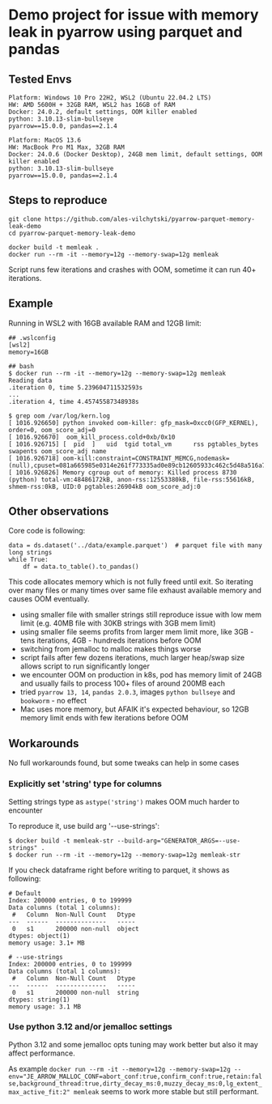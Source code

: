 # Demo project for issue with memory leak in pyarrow using parquet and pandas


## Tested Envs

```
Platform: Windows 10 Pro 22H2, WSL2 (Ubuntu 22.04.2 LTS)
HW: AMD 5600H + 32GB RAM, WSL2 has 16GB of RAM
Docker: 24.0.2, default settings, OOM killer enabled
python: 3.10.13-slim-bullseye
pyarrow==15.0.0, pandas==2.1.4
```

```
Platform: MacOS 13.6
HW: MacBook Pro M1 Max, 32GB RAM
Docker: 24.0.6 (Docker Desktop), 24GB mem limit, default settings, OOM killer enabled
python: 3.10.13-slim-bullseye
pyarrow==15.0.0, pandas==2.1.4
```


## Steps to reproduce

```
git clone https://github.com/ales-vilchytski/pyarrow-parquet-memory-leak-demo
cd pyarrow-parquet-memory-leak-demo

docker build -t memleak .
docker run --rm -it --memory=12g --memory-swap=12g memleak
```

Script runs few iterations and crashes with OOM, sometime it can run 40+ iterations.


## Example

Running in WSL2 with 16GB available RAM and 12GB limit:
```
## .wslconfig
[wsl2]
memory=16GB

## bash
$ docker run --rm -it --memory=12g --memory-swap=12g memleak
Reading data
.iteration 0, time 5.239604711532593s
...
.iteration 4, time 4.45745587348938s

$ grep oom /var/log/kern.log
[ 1016.926650] python invoked oom-killer: gfp_mask=0xcc0(GFP_KERNEL), order=0, oom_score_adj=0
[ 1016.926670]  oom_kill_process.cold+0xb/0x10
[ 1016.926715] [  pid  ]   uid  tgid total_vm      rss pgtables_bytes swapents oom_score_adj name
[ 1016.926718] oom-kill:constraint=CONSTRAINT_MEMCG,nodemask=(null),cpuset=081a665985e0314e261f773335ad0e89cb12605933c462c5d48a516a7340e560,mems_allowed=0,oom_memcg=/docker/081a665985e0314e261f773335ad0e89cb12605933c462c5d48a516a7340e560,task_memcg=/docker/081a665985e0314e261f773335ad0e89cb12605933c462c5d48a516a7340e560,task=python,pid=8730,uid=0
[ 1016.926826] Memory cgroup out of memory: Killed process 8730 (python) total-vm:48486172kB, anon-rss:12553380kB, file-rss:55616kB, shmem-rss:0kB, UID:0 pgtables:26904kB oom_score_adj:0
```


## Other observations

Core code is following:
```
data = ds.dataset('../data/example.parquet')  # parquet file with many long strings
while True:
    df = data.to_table().to_pandas()
```
This code allocates memory which is not fully freed until exit. 
So iterating over many files or many times over same file exhaust available memory and causes OOM eventually.

- using smaller file with smaller strings still reproduce issue with low mem limit (e.g. 40MB file with 30KB strings with 3GB mem limit)
- using smaller file seems profits from larger mem limit more, like 3GB - tens iterations, 4GB - hundreds iterations before OOM
- switching from jemalloc to malloc makes things worse
- script fails after few dozens iterations, much larger heap/swap size allows script to run significantly longer
- we encounter OOM on production in k8s, pod has memory limit of 24GB and usually fails to process 100+ files of around 200MB each
- tried `pyarrow 13, 14`, `pandas 2.0.3`, images `python bullseye` and `bookworm` - no effect
- Mac uses more memory, but AFAIK it's expected behaviour, so 12GB memory limit ends with few iterations before OOM


## Workarounds

No full workarounds found, but some tweaks can help in some cases

### Explicitly set 'string' type for columns

Setting strings type as `astype('string')` makes OOM much harder to encounter

To reproduce it, use build arg '--use-strings':
```
$ docker build -t memleak-str --build-arg="GENERATOR_ARGS=--use-strings" .
$ docker run --rm -it --memory=12g --memory-swap=12g memleak-str
```

If you check dataframe right before writing to parquet, it shows as following:
```
# Default
Index: 200000 entries, 0 to 199999
Data columns (total 1 columns):
 #   Column  Non-Null Count   Dtype
---  ------  --------------   -----
 0   s1      200000 non-null  object
dtypes: object(1)
memory usage: 3.1+ MB

# --use-strings
Index: 200000 entries, 0 to 199999
Data columns (total 1 columns):
 #   Column  Non-Null Count   Dtype
---  ------  --------------   -----
 0   s1      200000 non-null  string
dtypes: string(1)
memory usage: 3.1 MB
```

### Use python 3.12 and/or jemalloc settings

Python 3.12 and some jemalloc opts tuning may work better but also it may affect performance.

As example `docker run --rm -it --memory=12g --memory-swap=12g --env="JE_ARROW_MALLOC_CONF=abort_conf:true,confirm_conf:true,retain:false,background_thread:true,dirty_decay_ms:0,muzzy_decay_ms:0,lg_extent_max_active_fit:2" memleak` seems to work more stable but still performant.
